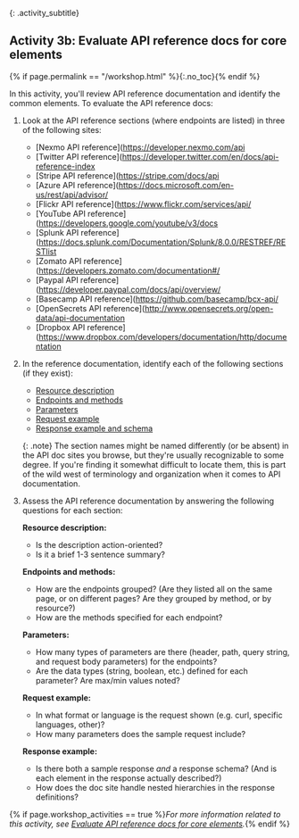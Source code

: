 {: .activity_subtitle}
## <i class="fa fa-user-circle"></i> Activity 3b: Evaluate API reference docs for core elements
{% if page.permalink == "/workshop.html" %}{:.no_toc}{% endif %}

In this activity, you'll review API reference documentation and identify the common elements. To evaluate the API reference docs:

1.  Look at the API reference sections (where endpoints are listed) in three of the following sites:

    *  [Nexmo API reference](https://developer.nexmo.com/api
    *  [Twitter API reference](https://developer.twitter.com/en/docs/api-reference-index
    *  [Stripe API reference](https://stripe.com/docs/api
    *  [Azure API reference](https://docs.microsoft.com/en-us/rest/api/advisor/
    *  [Flickr API reference](https://www.flickr.com/services/api/
    *  [YouTube API reference](https://developers.google.com/youtube/v3/docs
    *  [Splunk API reference](https://docs.splunk.com/Documentation/Splunk/8.0.0/RESTREF/RESTlist
    *  [Zomato API reference](https://developers.zomato.com/documentation#/
    *  [Paypal API reference](https://developer.paypal.com/docs/api/overview/
    *  [Basecamp API reference](https://github.com/basecamp/bcx-api/
    *  [OpenSecrets API reference](http://www.opensecrets.org/open-data/api-documentation
    *  [Dropbox API reference](https://www.dropbox.com/developers/documentation/http/documentation

2.  In the reference documentation, identify each of the following sections (if they exist):

    *  [Resource description]({{site.rooturl}}docapis_resource_descriptions.html)
    *  [Endpoints and methods]({{site.rooturl}}docapis_resource_endpoints.html)
    *  [Parameters]({{site.rooturl}}docapis_doc_parameters.html)
    *  [Request example]({{site.rooturl}}docapis_doc_sample_requests.html)
    *  [Response example and schema]({{site.rooturl}}docapis_doc_sample_responses_and_schema.html)

    {: .note}
    The section names might be named differently (or be absent) in the API doc sites you browse, but they're usually recognizable to some degree. If you're finding it somewhat difficult to locate them, this is part of the wild west of terminology and organization when it comes to API documentation.

3.  Assess the API reference documentation by answering the following questions for each section:

    **Resource description:**
      *  Is the description action-oriented?
      *  Is it a brief 1-3 sentence summary?

    **Endpoints and methods:**
      *  How are the endpoints grouped? (Are they listed all on the same page, or on different pages? Are they grouped by method, or by resource?)
      *  How are the methods specified for each endpoint?

    **Parameters:**
      *  How many types of parameters are there (header, path, query string, and request body parameters) for the endpoints?
      *  Are the data types (string, boolean, etc.) defined for each parameter? Are max/min values noted?

    **Request example:**
      *  In what format or language is the request shown (e.g. curl, specific languages, other)?
      *  How many parameters does the sample request include?

    **Response example:**
      *  Is there both a sample response *and* a response schema? (And is each element in the response actually described?)
      *  How does the doc site handle nested hierarchies in the response definitions?

{% if page.workshop_activities == true %}*For more information related to this activity, see [Evaluate API reference docs for core elements]({{site.rooturl}}docapis_api_reference_activity.html).*{% endif %}
